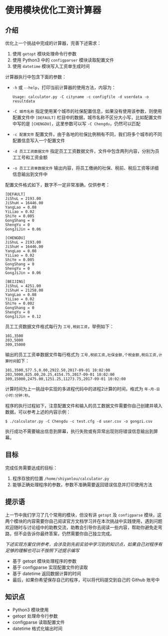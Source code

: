# 使用模块优化工资计算器

## 介绍

优化上一个挑战中完成的计算器，完善下述需求：

1. 使用 `getopt` 模块处理命令行参数
2. 使用 Python3 中的 `configparser` 模块读取配置文件
3. 使用 `datetime` 模块写入工资单生成时间

计算器执行中包含下面的参数：

* `-h` 或 `--help`，打印当前计算器的使用方法，内容为：

    ```
    Usage: calculator.py -C cityname -c configfile -d userdata -o resultdata

    ```

* `-C 城市名称` 指定使用某个城市的社保配置信息，如果没有使用该参数，则使用配置文件中 `[DEFAULT]` 栏目中的数据，城市名称不区分大小写，比如配置文件中写的是 `[CHENGDU]`，这里参数可以写 `-C Chengdu`，仍然可以匹配
* `-c 配置文件` 配置文件，由于各地的社保比例稍有不同，我们将多个城市的不同配置信息写入一个配置文件
* `-d 员工工资数据文件` 指定员工工资数据文件，文件中包含两列内容，分别为员工工号和工资金额
* `-o 员工工资单数据文件` 输出内容，将员工缴纳的社保、税前、税后工资等详细信息输出到文件中

配置文件格式如下，数字不一定非常准确，仅供参考：

```
[DEFAULT]
JiShuL = 2193.00
JiShuH = 16446.00
YangLao = 0.08
YiLiao = 0.02
ShiYe = 0.005
GongShang = 0
ShengYu = 0
GongJiJin = 0.06

[CHENGDU]
JiShuL = 2193.00
JiShuH = 16446.00
YangLao = 0.08
YiLiao = 0.02
ShiYe = 0.005
GongShang = 0
ShengYu = 0
GongJiJin = 0.06

[BEIJING]
JiShuL = 4251.00
JiShuH = 21258.00
YangLao = 0.08
YiLiao = 0.02
ShiYe = 0.002
GongShang = 0
ShengYu = 0
GongJiJin = 0.12

```

员工工资数据文件格式每行为 `工号,税前工资`，举例如下：

```
101,3500
203,5000
309,15000

```

输出的员工工资单数据文件每行格式为 `工号,税前工资,社保金额,个税金额,税后工资,计算时间`如下：

```
101,3500,577.5,0.00,2922.50,2017-09-01 10:02:00
203,5000,825.00,20.25,4154.75,2017-09-01 10:02:00
309,15000,2475.00,1251.25,11273.75,2017-09-01 10:02:00

```

计算时间为上一挑战中实现的多进程代码中的进程2计算的时间，格式为 `年-月-日 小时:分钟:秒`。

程序的执行过程如下，注意配置文件和输入的员工数据文件需要你自己创建并填入数据，可以参考上述的内容示例：

```
$ ./calculator.py -C Chengdu -c test.cfg -d user.csv -o gongzi.csv

```

执行成功不需要输出信息到屏幕，执行失败或有异常出现则将错误信息输出到屏幕。

## 目标

完成任务需要达成的目标：

1. 程序存放的位置 `/home/shiyanlou/calculator.py`
2. 能够正确处理程序的参数，参数不准确需要返回错误信息并打印使用方法

## 提示语

上一节中我们学习了几个常用的模块，但没有讲 `getopt` 及 `configparse` 模块，这两个模块的内容需要你自己阅读官方文档学习并在本次挑战中实践使用，遇到问题欢迎随时与讨论组中的助教交流，助教会引导你去阅读一些内容，帮助你避免走弯路，但不会告诉你最终答案，仍然需要你自己独立完成。

*下述实现方案仅供参考，会涉及到先前实验中学习到的知识点，如果自己对程序有足够的理解也可以不按照下述提示编写*

* 基于 getopt 模块处理程序的参数
* 基于 configparse 实现配置文件的读取
* 基于 datetime 返回数据计算的时间
* 最后，如果你希望保存自己的程序，可以将代码提交到自己的 Github 账号中

## 知识点

* Python3 模块使用
* getopt 处理命令行参数
* configparse 读取配置文件
* datetime 格式化输出时间
